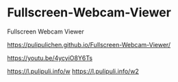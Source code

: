 # Fullscreen-Webcam-Viewer
Fullscreen Webcam Viewer

https://pulipulichen.github.io/Fullscreen-Webcam-Viewer/

https://youtu.be/4ycyiO8Y6Ts


https://l.pulipuli.info/w
https://l.pulipuli.info/w2